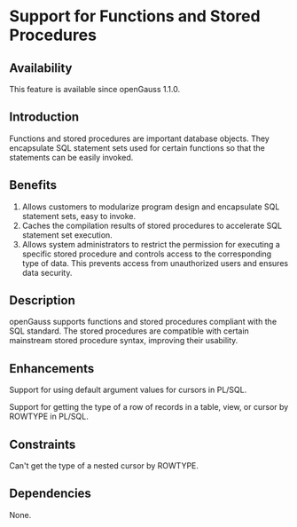 # Support for Functions and Stored Procedures<a name="EN-US_TOPIC_0000001152195137"></a>

## Availability<a name="section56086982"></a>

This feature is available since openGauss 1.1.0.

## Introduction<a name="section35020791"></a>

Functions and stored procedures are important database objects. They encapsulate SQL statement sets used for certain functions so that the statements can be easily invoked.

## Benefits<a name="section46751668"></a>

1.  Allows customers to modularize program design and encapsulate SQL statement sets, easy to invoke.
2.  Caches the compilation results of stored procedures to accelerate SQL statement set execution.
3.  Allows system administrators to restrict the permission for executing a specific stored procedure and controls access to the corresponding type of data. This prevents access from unauthorized users and ensures data security.

## Description<a name="section18111828"></a>

openGauss  supports functions and stored procedures compliant with the SQL standard. The stored procedures are compatible with certain mainstream stored procedure syntax, improving their usability.

## Enhancements<a name="section28788730"></a>

Support for using default argument values for cursors in PL/SQL.

Support for getting the type of a row of records in a table, view, or cursor by ROWTYPE in PL/SQL.

## Constraints<a name="section06531946143616"></a>

Can't get the type of a nested cursor by ROWTYPE.

## Dependencies<a name="section57771982"></a>

None.

